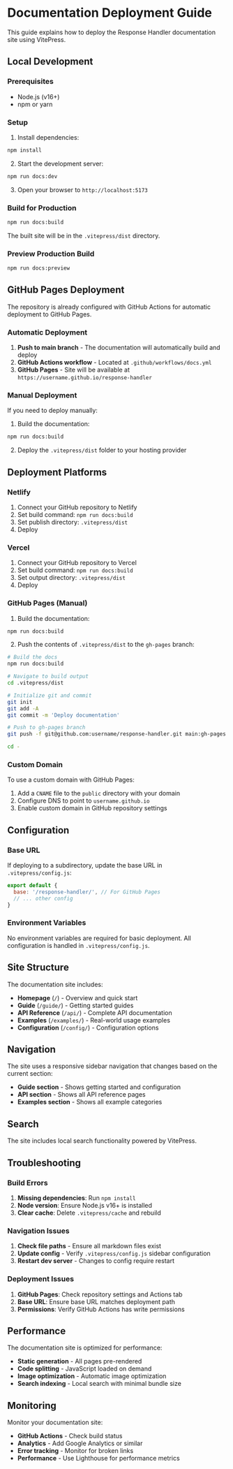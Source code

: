 # Documentation Deployment Guide

This guide explains how to deploy the Response Handler documentation site using VitePress.

## Local Development

### Prerequisites

- Node.js (v16+)
- npm or yarn

### Setup

1. Install dependencies:
```bash
npm install
```

2. Start the development server:
```bash
npm run docs:dev
```

3. Open your browser to `http://localhost:5173`

### Build for Production

```bash
npm run docs:build
```

The built site will be in the `.vitepress/dist` directory.

### Preview Production Build

```bash
npm run docs:preview
```

## GitHub Pages Deployment

The repository is already configured with GitHub Actions for automatic deployment to GitHub Pages.

### Automatic Deployment

1. **Push to main branch** - The documentation will automatically build and deploy
2. **GitHub Actions workflow** - Located at `.github/workflows/docs.yml`
3. **GitHub Pages** - Site will be available at `https://username.github.io/response-handler`

### Manual Deployment

If you need to deploy manually:

1. Build the documentation:
```bash
npm run docs:build
```

2. Deploy the `.vitepress/dist` folder to your hosting provider

## Deployment Platforms

### Netlify

1. Connect your GitHub repository to Netlify
2. Set build command: `npm run docs:build`
3. Set publish directory: `.vitepress/dist`
4. Deploy

### Vercel

1. Connect your GitHub repository to Vercel
2. Set build command: `npm run docs:build`
3. Set output directory: `.vitepress/dist`
4. Deploy

### GitHub Pages (Manual)

1. Build the documentation:
```bash
npm run docs:build
```

2. Push the contents of `.vitepress/dist` to the `gh-pages` branch:
```bash
# Build the docs
npm run docs:build

# Navigate to build output
cd .vitepress/dist

# Initialize git and commit
git init
git add -A
git commit -m 'Deploy documentation'

# Push to gh-pages branch
git push -f git@github.com:username/response-handler.git main:gh-pages

cd -
```

### Custom Domain

To use a custom domain with GitHub Pages:

1. Add a `CNAME` file to the `public` directory with your domain
2. Configure DNS to point to `username.github.io`
3. Enable custom domain in GitHub repository settings

## Configuration

### Base URL

If deploying to a subdirectory, update the base URL in `.vitepress/config.js`:

```javascript
export default {
  base: '/response-handler/', // For GitHub Pages
  // ... other config
}
```

### Environment Variables

No environment variables are required for basic deployment. All configuration is handled in `.vitepress/config.js`.

## Site Structure

The documentation site includes:

- **Homepage** (`/`) - Overview and quick start
- **Guide** (`/guide/`) - Getting started guides
- **API Reference** (`/api/`) - Complete API documentation
- **Examples** (`/examples/`) - Real-world usage examples
- **Configuration** (`/config/`) - Configuration options

## Navigation

The site uses a responsive sidebar navigation that changes based on the current section:

- **Guide section** - Shows getting started and configuration
- **API section** - Shows all API reference pages
- **Examples section** - Shows all example categories

## Search

The site includes local search functionality powered by VitePress.

## Troubleshooting

### Build Errors

1. **Missing dependencies**: Run `npm install`
2. **Node version**: Ensure Node.js v16+ is installed
3. **Clear cache**: Delete `.vitepress/cache` and rebuild

### Navigation Issues

1. **Check file paths** - Ensure all markdown files exist
2. **Update config** - Verify `.vitepress/config.js` sidebar configuration
3. **Restart dev server** - Changes to config require restart

### Deployment Issues

1. **GitHub Pages**: Check repository settings and Actions tab
2. **Base URL**: Ensure base URL matches deployment path
3. **Permissions**: Verify GitHub Actions has write permissions

## Performance

The documentation site is optimized for performance:

- **Static generation** - All pages pre-rendered
- **Code splitting** - JavaScript loaded on demand
- **Image optimization** - Automatic image optimization
- **Search indexing** - Local search with minimal bundle size

## Monitoring

Monitor your documentation site:

- **GitHub Actions** - Check build status
- **Analytics** - Add Google Analytics or similar
- **Error tracking** - Monitor for broken links
- **Performance** - Use Lighthouse for performance metrics
